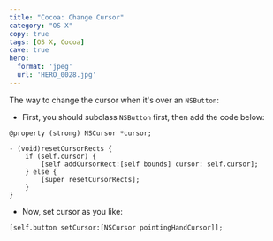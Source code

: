 ```yaml
---
title: "Cocoa: Change Cursor"
category: "OS X"
copy: true
tags: [OS X, Cocoa]
cave: true
hero:
  format: 'jpeg'
  url: 'HERO_0028.jpg'
---
```

The way to change the cursor when it's over an `NSButton`:

* First, you should subclass `NSButton` first, then add the code below:

```objc
@property (strong) NSCursor *cursor;

- (void)resetCursorRects {
    if (self.cursor) {
        [self addCursorRect:[self bounds] cursor: self.cursor];
    } else {
        [super resetCursorRects];
    }
}
```
* Now, set cursor as you like:

```objc
[self.button setCursor:[NSCursor pointingHandCursor]];
```
